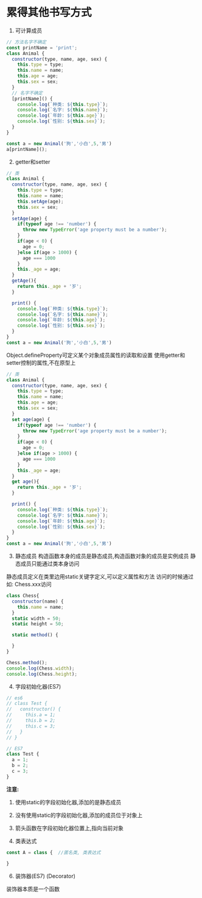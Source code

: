 # 累得其他书写方式

1. 可计算成员
```js
// 方法名字不确定
const printName = 'print';
class Animal {
  constructor(type, name, age, sex) {
    this.type = type;
    this.name = name;
    this.age = age;
    this.sex = sex;
  }
  // 名字不确定
  [printName]() {
    console.log(`种类: ${this.type}`);
    console.log(`名字: ${this.name}`);
    console.log(`年龄: ${this.age}`);
    console.log(`性别: ${this.sex}`);
  }
}

const a = new Animal('狗','小白',5,'男')
a[printName]();
```

2. getter和setter
```js
// 类
class Animal {
  constructor(type, name, age, sex) {
    this.type = type;
    this.name = name;
    this.setAge(age);
    this.sex = sex;
  }
  setAge(age) {
    if(typeof age !== 'number') {
      throw new TypeError('age property must be a number');
    }
    if(age < 0) {
      age = 0;
    }else if(age > 1000) {
      age === 1000
    }
    this._age = age;
  }
  getAge(){
    return this._age + '岁';
  }

  print() {
    console.log(`种类: ${this.type}`);
    console.log(`名字: ${this.name}`);
    console.log(`年龄: ${this.age}`);
    console.log(`性别: ${this.sex}`);
  }
}
const a = new Animal('狗','小白',5,'男')
```
<!-- 以前使用的方法 -->
Object.defineProperty可定义某个对象成员属性的读取和设置
使用getter和setter控制的属性,不在原型上
```js
// 类
class Animal {
  constructor(type, name, age, sex) {
    this.type = type;
    this.name = name;
    this.age = age;
    this.sex = sex;
  }
  set age(age) {
    if(typeof age !== 'number') {
      throw new TypeError('age property must be a number');
    }
    if(age < 0) {
      age = 0;
    }else if(age > 1000) {
      age === 1000
    }
    this._age = age;
  }
  get age(){
    return this._age + '岁';
  }

  print() {
    console.log(`种类: ${this.type}`);
    console.log(`名字: ${this.name}`);
    console.log(`年龄: ${this.age}`);
    console.log(`性别: ${this.sex}`);
  }
}
const a = new Animal('狗','小白',5,'男')
```
3. 静态成员
构造函数本身的成员是静态成员,构造函数对象的成员是实例成员
静态成员只能通过类本身访问

静态成员定义在类里边用static关键字定义,可以定义属性和方法
访问的时候通过如: Chess.xxx访问

```js
class Chess{
  constructor(name) {
    this.name = name;
  }
  static width = 50;
  static height = 50;

  static method() {

  }
}

Chess.method();
console.log(Chess.width);
console.log(Chess.height);
```
4. 字段初始化器(ES7)
```js
// es6
// class Test {
//   constructor() {
//     this.a = 1;
//     this.b = 2;
//     this.c = 3;
//   }
// }

// ES7
class Test {
  a = 1;
  b = 2;
  c = 3;
}
```
**注意:** 
   1. 使用static的字段初始化器,添加的是静态成员
   2. 没有使用static的字段初始化器,添加的成员位于对象上
   3. 箭头函数在字段初始化器位置上,指向当前对象

5. 类表达式
```js
const A = class {  //匿名类, 类表达式

}
```

6. 装饰器(ES7) (Decorator)

装饰器本质是一个函数

